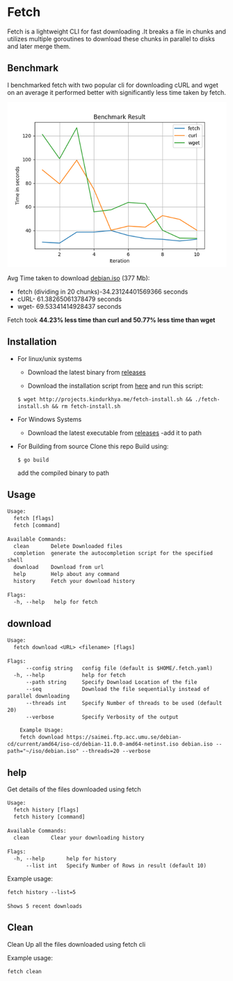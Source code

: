 # Fetch
Fetch is a lightweight CLI for fast downloading .It breaks a file in chunks and utilizes multiple goroutines to download these chunks in parallel to disks and later merge them.

## Benchmark

I benchmarked fetch with two popular cli for downloading cURL and wget on an average it performed better with significantly less time taken by fetch.

![Benchmark](https://github.com/KushagraIndurkhya/fetch/blob/master/benchmark/benchmark.png)

Avg Time taken to download [debian.iso](https://saimei.ftp.acc.umu.se/debian-cd/current/amd64/iso-cd/debian-11.0.0-amd64-netinst.iso) (377 Mb):
- fetch (dividing in 20 chunks)-34.23124401569366 seconds
- cURL- 61.38265061378479 seconds
- wget- 69.53341414928437 seconds

Fetch took <b>44.23% less time than curl and 50.77% less time than wget </b>

## Installation
- For linux/unix systems
	- Download the latest binary from [releases](https://github.com/KushagraIndurkhya/fetch/releases)

	- Download the installation script from [here](http://projects.kindurkhya.me/fetch-install.sh) and run this script:

	```
	$ wget http://projects.kindurkhya.me/fetch-install.sh && ./fetch-install.sh && rm fetch-install.sh
	```
- For Windows Systems
 	- Download the latest executable from [releases](https://github.com/KushagraIndurkhya/fetch/releases)
 		-add it to path
- For Building from source Clone this repo
	Build using:
	```
	$ go build
	```
	add the compiled binary to path
## Usage
```
Usage:
  fetch [flags]
  fetch [command]

Available Commands:
  clean       Delete Downloaded files
  completion  generate the autocompletion script for the specified shell
  download    Download from url
  help        Help about any command
  history     Fetch your download history

Flags:
  -h, --help   help for fetch
```
## download
```
Usage:
  fetch download <URL> <filename> [flags]

Flags:
      --config string   config file (default is $HOME/.fetch.yaml)
  -h, --help            help for fetch
      --path string     Specify Download Location of the file
      --seq             Download the file sequentially instead of parallel downloading
      --threads int     Specify Number of threads to be used (default 20)
      --verbose         Specify Verbosity of the output
```

```
	Example Usage: 
	fetch download https://saimei.ftp.acc.umu.se/debian-cd/current/amd64/iso-cd/debian-11.0.0-amd64-netinst.iso debian.iso --path="~/iso/debian.iso" --threads=20 --verbose 
```

## help
Get details of the files downloaded using fetch

```
Usage:
  fetch history [flags]
  fetch history [command]

Available Commands:
  clean       Clear your downloading history

Flags:
  -h, --help       help for history
      --list int   Specify Number of Rows in result (default 10)

```
Example usage: 
```
fetch history --list=5

Shows 5 recent downloads
```

## Clean
Clean Up all the files downloaded using fetch cli

Example usage: 
```
fetch clean
```
